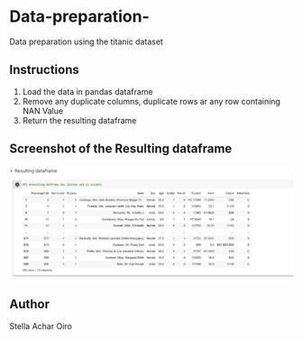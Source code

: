 # Data-preparation-
Data preparation using the titanic dataset
## Instructions
1. Load the data in pandas dataframe
2. Remove any duplicate columns, duplicate rows ar any row containing NAN Value
3. Return the resulting dataframe
## Screenshot of the Resulting dataframe
![Resulting dataframe](resulting%20dataframe/resulting%20dataframe.png)


## Author
Stella Achar Oiro

